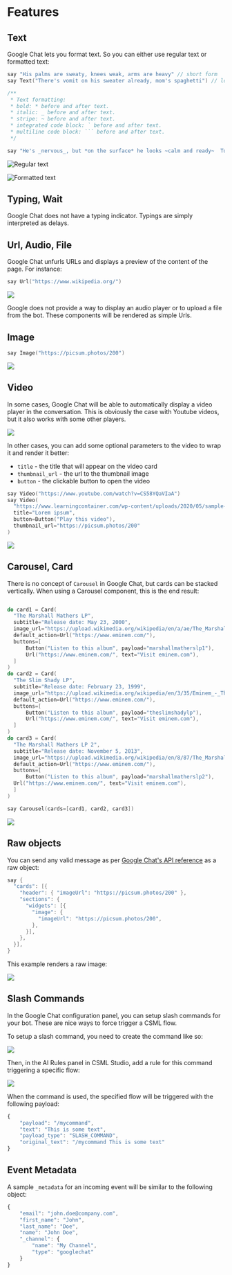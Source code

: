 # Features

## Text

Google Chat lets you format text. So you can either use regular text or formatted text:

````cpp
say "His palms are sweaty, knees weak, arms are heavy" // short form
say Text("There's vomit on his sweater already, mom's spaghetti") // long form

/**
 * Text formatting:
 * bold: * before and after text.
 * italic: _ before and after text.
 * stripe: ~ before and after text.
 * integrated code block: ` before and after text.
 * multiline code block: ``` before and after text.
 */

say "He's _nervous_, but *on the surface* he looks ~calm and ready~  To `drop` candies, but he ```keeps on forgettin```" 

````

![Regular text](<../../.gitbook/assets/Text simple - google (1).png>)

![Formatted text](<../../.gitbook/assets/Text formatté - google.png>)

## Typing, Wait

Google Chat does not have a typing indicator. Typings are simply interpreted as delays.

## Url, Audio, File

Google Chat unfurls URLs and displays a preview of the content of the page. For instance:

```cpp
say Url("https://www.wikipedia.org/")
```

![](../../.gitbook/assets/Url.png)

Google does not provide a way to display an audio player or to upload a file from the bot. These components will be rendered as simple Urls.

## Image

```cpp
say Image("https://picsum.photos/200")
```

![](../../.gitbook/assets/Image.png)

## Video

In some cases, Google Chat will be able to automatically display a video player in the conversation. This is obviously the case with Youtube videos, but it also works with some other players.

![](<../../.gitbook/assets/Video - player known by google (1).png>)

In other cases, you can add some optional parameters to the video to wrap it and render it better:

* `title` - the title that will appear on the video card
* `thumbnail_url` - the url to the thumbnail image
* `button`  - the clickable button to open the video

```cpp
say Video("https://www.youtube.com/watch?v=CS58YQaVIaA")
say Video(
  "https://www.learningcontainer.com/wp-content/uploads/2020/05/sample-mp4-file.mp4",
  title="Lorem ipsum",
  button=Button("Play this video"),
  thumbnail_url="https://picsum.photos/200"
)

```

![](<../../.gitbook/assets/Video - wrapped in a card.png>)

## Carousel, Card

There is no concept of `Carousel` in Google Chat, but cards can be stacked vertically. When using a Carousel component, this is the end result:

```cpp

do card1 = Card(
  "The Marshall Mathers LP",
  subtitle="Release date: May 23, 2000",
  image_url="https://upload.wikimedia.org/wikipedia/en/a/ae/The_Marshall_Mathers_LP.jpg",
  default_action=Url("https://www.eminem.com/"),
  buttons=[
      Button("Listen to this album", payload="marshallmatherslp1"),
      Url("https://www.eminem.com/", text="Visit eminem.com"),
  ]
)
do card2 = Card(
  "The Slim Shady LP",
  subtitle="Release date: February 23, 1999",
  image_url="https://upload.wikimedia.org/wikipedia/en/3/35/Eminem_-_The_Slim_Shady_LP_CD_cover.jpg",
  default_action=Url("https://www.eminem.com/"),
  buttons=[
      Button("Listen to this album", payload="theslimshadylp"),
      Url("https://www.eminem.com/", text="Visit eminem.com"),
  ]
)
do card3 = Card(
  "The Marshall Mathers LP 2",
  subtitle="Release date: November 5, 2013",
  image_url="https://upload.wikimedia.org/wikipedia/en/8/87/The_Marshall_Mathers_LP_2.png",
  default_action=Url("https://www.eminem.com/"),
  buttons=[
      Button("Listen to this album", payload="marshallmatherslp2"),
  Url("https://www.eminem.com/", text="Visit eminem.com"),
  ]
)

say Carousel(cards=[card1, card2, card3])
```

![](../../.gitbook/assets/Carousel.png)

## Raw objects

You can send any valid message as per [Google Chat's API reference](https://developers.google.com/hangouts/chat/reference/message-formats/basic) as a raw object:

```cpp
say {
  "cards": [{
    "header": { "imageUrl": "https://picsum.photos/200" },
    "sections": {
      "widgets": [{
        "image": {
          "imageUrl": "https://picsum.photos/200",
        },
      }],
    },
  }],
}
```

This example renders a raw image:

![](<../../.gitbook/assets/Raw image object.png>)

## Slash Commands

In the Google Chat configuration panel, you can setup slash commands for your bot. These are nice ways to force trigger a CSML flow.

To setup a slash command, you need to create the command like so:

![](<../../.gitbook/assets/image (64).png>)

Then, in the AI Rules panel in CSML Studio, add a rule for this command triggering a specific flow:

![](<../../.gitbook/assets/image (65).png>)

When the command is used, the specified flow will be triggered with the following payload:

```javascript
{
    "payload": "/mycommand",
    "text": "This is some text",
    "payload_type": "SLASH_COMMAND",
    "original_text": "/mycommand This is some text"
}
```

## Event Metadata

A sample `_metadata`  for an incoming event will be similar to the following object:

```javascript
{
    "email": "john.doe@company.com",
    "first_name": "John",
    "last_name": "Doe",
    "name": "John Doe",
    "_channel": {
        "name": "My Channel",
        "type": "googlechat"
    }
}


```
